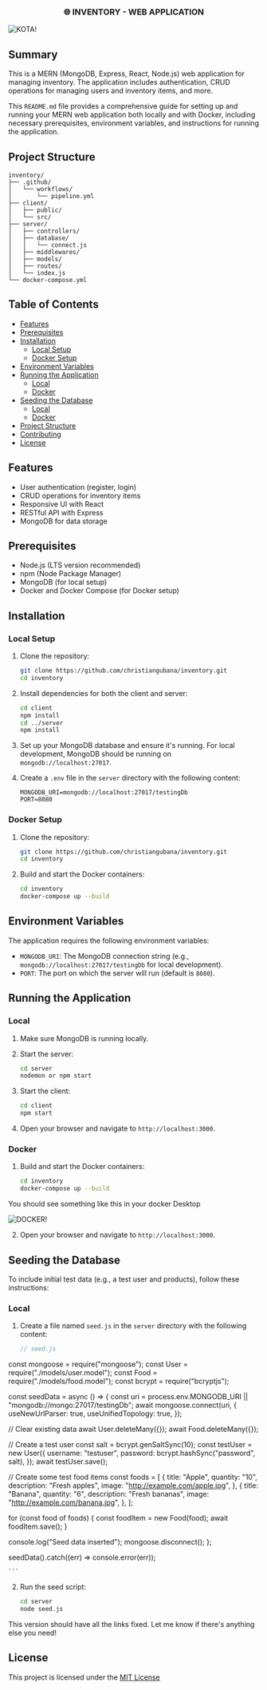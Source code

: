 <h3 align="center">
🌐 INVENTORY - WEB APPLICATION
</h3>

![KOTA!](https://github.com/christiangubana/inventory-management/blob/main/inventory-app.png)

## Summary

This is a MERN (MongoDB, Express, React, Node.js) web application for managing inventory. The application includes authentication, CRUD operations for managing users and inventory items, and more.

This `README.md` file provides a comprehensive guide for setting up and running your MERN web application both locally and with Docker, including necessary prerequisites, environment variables, and instructions for running the application.

## Project Structure

```plaintext
inventory/
├── .github/
│   └── workflows/
│       └── pipeline.yml
├── client/
│   ├── public/
│   └── src/
├── server/
│   ├── controllers/
│   ├── database/
│   │   └── connect.js
│   ├── middlewares/
│   ├── models/
│   ├── routes/
│   └── index.js
└── docker-compose.yml
```

## Table of Contents

- [Features](#features)
- [Prerequisites](#prerequisites)
- [Installation](#installation)
  - [Local Setup](#local-setup)
  - [Docker Setup](#docker-setup)
- [Environment Variables](#environment-variables)
- [Running the Application](#running-the-application)
  - [Local](#local)
  - [Docker](#docker)
- [Seeding the Database](#seeding-the-database)
  - [Local](#local-1)
  - [Docker](#docker-1)
- [Project Structure](#project-structure)
- [Contributing](#contributing)
- [License](#license)

## Features

- User authentication (register, login)
- CRUD operations for inventory items
- Responsive UI with React
- RESTful API with Express
- MongoDB for data storage

## Prerequisites

- Node.js (LTS version recommended)
- npm (Node Package Manager)
- MongoDB (for local setup)
- Docker and Docker Compose (for Docker setup)

## Installation

### Local Setup

1. Clone the repository:

    ```sh
    git clone https://github.com/christiangubana/inventory.git
    cd inventory
    ```

2. Install dependencies for both the client and server:

    ```sh
    cd client
    npm install
    cd ../server
    npm install
    ```

3. Set up your MongoDB database and ensure it's running. For local development, MongoDB should be running on `mongodb://localhost:27017`.

4. Create a `.env` file in the `server` directory with the following content:

    ```env
    MONGODB_URI=mongodb://localhost:27017/testingDb
    PORT=8080
    ```

### Docker Setup

1. Clone the repository:

    ```sh
    git clone https://github.com/christiangubana/inventory.git
    cd inventory
    ```

2. Build and start the Docker containers:

    ```sh
    cd inventory
    docker-compose up --build
    ```

## Environment Variables

The application requires the following environment variables:

- `MONGODB_URI`: The MongoDB connection string (e.g., `mongodb://localhost:27017/testingDb` for local development).
- `PORT`: The port on which the server will run (default is `8080`).

## Running the Application

### Local

1. Make sure MongoDB is running locally.

2. Start the server:

    ```sh
    cd server
    nodemon or npm start
    ```

3. Start the client:

    ```sh
    cd client
    npm start
    ```

4. Open your browser and navigate to `http://localhost:3000`.

### Docker

1. Build and start the Docker containers:

    ```sh
    cd inventory
    docker-compose up --build
    ```

You should see something like this in your docker Desktop

![DOCKER!](https://github.com/christiangubana/inventory-management/blob/main/docker-running-containers.png)

2. Open your browser and navigate to `http://localhost:3000`.


## Seeding the Database

To include initial test data (e.g., a test user and products), follow these instructions:

### Local

1. Create a file named `seed.js` in the `server` directory with the following content:

    ```javascript
   // seed.js
const mongoose = require("mongoose");
const User = require("./models/user.model");
const Food = require("./models/food.model");
const bcrypt = require("bcryptjs");

const seedData = async () => {
  const uri = process.env.MONGODB_URI || "mongodb://mongo:27017/testingDb";
  await mongoose.connect(uri, {
    useNewUrlParser: true,
    useUnifiedTopology: true,
  });

  // Clear existing data
  await User.deleteMany({});
  await Food.deleteMany({});

  // Create a test user
  const salt = bcrypt.genSaltSync(10);
  const testUser = new User({
    username: "testuser",
    <!-- email: "testuser@example.com", // email not required when loging in -->
    password: bcrypt.hashSync("password", salt),
  });
  await testUser.save();

  // Create some test food items
  const foods = [
    {
      title: "Apple",
      quantity: "10",
      description: "Fresh apples",
      image: "http://example.com/apple.jpg",
    },
    {
      title: "Banana",
      quantity: "6",
      description: "Fresh bananas",
      image: "http://example.com/banana.jpg",
    },
  ];

  for (const food of foods) {
    const foodItem = new Food(food);
    await foodItem.save();
  }

  console.log("Seed data inserted");
  mongoose.disconnect();
};

seedData().catch((err) => console.error(err));

    ```

2. Run the seed script:

    ```sh
    cd server
    node seed.js
    ```

This version should have all the links fixed. Let me know if there's anything else you need!


## License

This project is licensed under the [ MIT License](https://github.com/christiangubana/inventory.git)